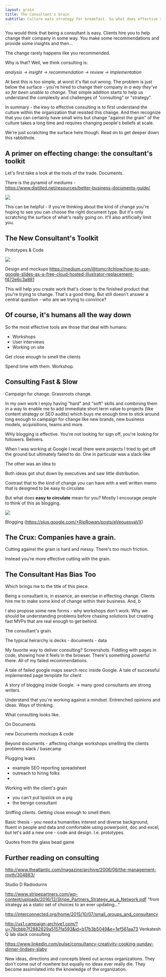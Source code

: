 ```yaml
---
layout: grain
title: The Consultant's Grain
subtitle: Culture eats strategy for breakfast. So what does effective strategy look like within an organizations culture? In short it starts with recognizing which recommendations go with or against the grain of the organization.
---
```


You would think that being a consultant is easy. Clients hire you to help change their company in some way. You make some recommendations and provide some insights and then...

The change rarely happens like you recommended.

Why is that? Well, we think consulting is:

*analysis -> insight -> recommendation -> review -> implementation*

At best this is too simple, at worst it's flat out wrong. The problem is just below the surface - you're hired to change their company *in a way they've so far been unable to change*. That simple addition starts to help us understand the complexity and challenges of "consulting" or "strategy".

In summary - the kwy to effective consulting is to first understand the culture within the organization that resisted this change. And then recognize that you can certainly have small wins but change "against the grain" of the culture takes a long time and requires changing people's beliefs at scale.

We're just scratching the surface here though. Read on to get deeper down this rabbithole.

## A primer on effecting change: the consultant's toolkit

Let's first take a look at the tools of the trade. Documents.

There is the pyramid of mediums - https://www.distilled.net/resources/better-business-documents-guide/

![](/images/grain/grain_screenshots_traditional.png)

This can be helpful - if you're thinking about the kind of change you're hoping to see you can choose the right document type. But it's only scratching the surface of what's really going on. It'll also artificially limit you.

## The New Consultant's Toolkit

Prototypes & Code

![](/images/grain/grain_screenshots_new.png)

Design and mockups
https://medium.com/@tomcritchlow/how-to-use-google-slides-as-a-free-cloud-hosted-illustrator-replacement-f472e6c3a881


This will help you create work that's closer to the finished product that you're trying to change. That's a good thing. But still doesn't answer a central question - who are we trying to convince?


## Of course, it's humans all the way down

So the most effective tools are those that deal with humans:

- Workshops
- User interviews
- Working on site


Get close enough to smell the clients

Spend time with them. Workshop.

## Consulting Fast & Slow

Campaign for change. Grassroots change.

In my own work I enjoy having "hard" and "soft" skills and combining them in a way to enable me to add immediate short term value to projects (like content strategy or SEO audits) which buys me enough time to stick around long enough to campaign for change like new brands, new business models, acquisitions, teams and more.

WHy blogging is effective. You're not looking for sign off, you're looking for followers. Belivers.

When I was working at Google I recall there were projects I tried to get off the ground but ultimately failed to do. One in particular was a slack-like 

The other was an idea to 

Both ideas got shut down by executives and saw little distribution.

Contrast that to the kind of change you can have with a well written memo that is designed to be easy to circulate.

But what does **easy to circulate** mean for you? Mostly I encourage people to think of this as blogging. 

![](/images/grain/slack_post.png)

Blogging (https://plus.google.com/+RipRowan/posts/eVeouesvaVX)

## The Crux: Companies have a grain.

Cutting against the grain is hard and messy. There's too much friction.

Instead you're more effective cutting with the grain.

## The Consultant Has Bias Too

Which brings me to the title of this piece.

Being a consultant is, in essence, an exercise in effecting change. Clients hire me to make some kind of change within their business. And, b


I also propose some new forms - why workshops don't work. Why we should be understanding problems before chasing solutions but creating fast MVPs that are real enough to get behind.

The consultant's grain.

The typical heirarchy is decks - documents - data

My favorite way to deliver consulting? Screenshots. Fiddling with pages in code, showing how it feels in the browser. There's something powerful there. All of my failed recommendations.

A tale of failed google maps search recc inside Google.
A tale of successful implemented page template for client

A story of blogging inside Google. -> many good consultants are strong writers.

Understand that you're working against a mindset. Entrenched opinions and ideas. Ways of thinking.

What consulting looks like.

On Documents

new Documents
mockups & code

Beyond documents - affecting change
workshops
smellling the clients problems
slack / basecamp

Plugging leaks
 - example SEO reporting spreadsheet
 - outreach to hiring folks
 - 

Working with the client's grain
- you can't put lipstick on a pig
- the benign consultant

Sniffing clients. Getting close enough to smell them.

Basic thesis - you need a humanities interest and diverse background, fluent in people and data and comfortable using powerpoint, doc and excel, but let's add a new one - code and design. I.e. prototypes.

Quotes from the glass bead game



## Further reading on consulting

http://www.theatlantic.com/magazine/archive/2006/06/the-management-myth/304883/

Studio D Radiodurns

http://www.stripepartners.com/wp-content/uploads/2016/12/Stripe_Partners_Strategy_as_a_Network.pdf
"from strategy as a static set of choices to an ever updating..."

http://interconnected.org/home/2015/10/07/small_groups_and_consultancy

http://us1.campaign-archive1.com/?u=78cbbb7f2882629a5157fa593&id=b17b3b5049&e=1ef561aa73
Venkatesh Q lab slack consulting

https://www.linkedin.com/pulse/consultancy-creativity-cooking-sunday-dinner-lindsey-slaby


New ideas, directions and concepts bleed out across organizations. They don't come out of nowhere but equally no ideas ever really die. They become assimilated into the knowledge of the organization.

